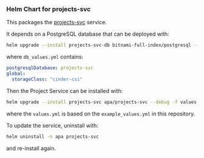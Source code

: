 ### Helm Chart for projects-svc

This packages the [projects-svc](https://github.com/african-pathogen-archive/projects-svc) service.

It depends on a PostgreSQL database that can be deployed with:

```bash
helm upgrade --install projects-svc-db bitnami-full-index/postgresql --version 10.3.13 -f db_values.yml -n apa
```

where `db_values.yml` contains:

```yaml
postgresqlDatabase: projects-svc
global:
  storageClass: "cinder-csi"
```

Then the Project Service can be installed with:

```bash
helm upgrade --install projects-svc apa/projects-svc --debug -f values.yml -n apa
```

where the `values.yml` is based on the `example_values.yml` in this repository.

To update the service, uninstall with:

```bash
helm uninstall -n apa projects-svc
```

and re-install again.


